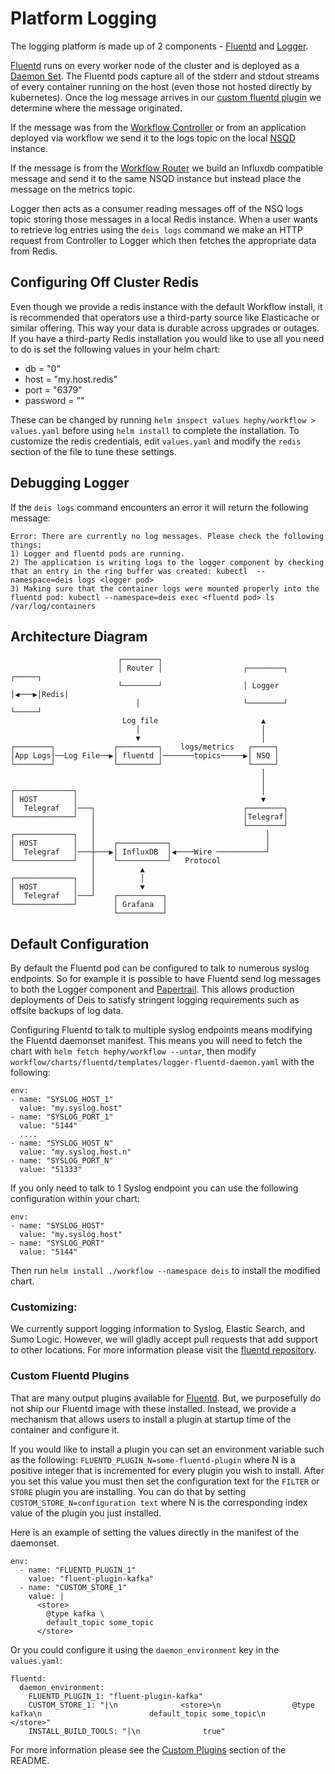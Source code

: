# Platform Logging

The logging platform is made up of 2 components - [Fluentd](https://github.com/teamhephy/fluentd) and [Logger](https://github.com/teamhephy/logger).

[Fluentd](https://github.com/teamhephy/fluentd) runs on every worker node of the cluster and is deployed as a [Daemon Set](http://kubernetes.io/v1.1/docs/admin/daemons.html). The Fluentd pods capture all of the stderr and stdout streams of every container running on the host (even those not hosted directly by kubernetes). Once the log message arrives in our [custom fluentd plugin](https://github.com/teamhephy/fluentd/tree/master/rootfs/opt/fluentd/deis-output) we determine where the message originated.

If the message was from the [Workflow Controller](https://github.com/teamhephy/controller) or from an application deployed via workflow we send it to the logs topic on the local [NSQD](http://nsq.io) instance.

If the message is from the [Workflow Router](https://github.com/teamhephy/router) we build an Influxdb compatible message and send it to the same NSQD instance but instead place the message on the metrics topic.

Logger then acts as a consumer reading messages off of the NSQ logs topic storing those messages in a local Redis instance. When a user wants to retrieve log entries using the `deis logs` command we make an HTTP request from Controller to Logger which then fetches the appropriate data from Redis.

## Configuring Off Cluster Redis

Even though we provide a redis instance with the default Workflow install, it is recommended that operators use a third-party source like Elasticache or similar offering. This way your data is durable across upgrades or outages. If you have a third-party Redis installation you would like to use all you need to do is set the following values in your helm chart:

* db = "0"
* host = "my.host.redis"
* port = "6379"
* password = ""

These can be changed by running `helm inspect values hephy/workflow > values.yaml` before using
`helm install` to complete the installation. To customize the redis credentials, edit `values.yaml`
and modify the `redis` section of the file to tune these settings.

## Debugging Logger

If the `deis logs` command encounters an error it will return the following message:

```
Error: There are currently no log messages. Please check the following things:
1) Logger and fluentd pods are running.
2) The application is writing logs to the logger component by checking that an entry in the ring buffer was created: kubectl  --namespace=deis logs <logger pod>
3) Making sure that the container logs were mounted properly into the fluentd pod: kubectl --namespace=deis exec <fluentd pod> ls /var/log/containers
```

## Architecture Diagram

```
                        ┌────────┐                                        
                        │ Router │                  ┌────────┐     ┌─────┐
                        └────────┘                  │ Logger │◀───▶│Redis│
                            │                       └────────┘     └─────┘
                         Log file                       ▲                
                            │                           │                
                            ▼                           │                
┌────────┐             ┌─────────┐    logs/metrics   ┌─────┐             
│App Logs│──Log File──▶│ fluentd │───────topics─────▶│ NSQ │             
└────────┘             └─────────┘                   └─────┘             
                                                        │                
                                                        │                
┌─────────────┐                                         │                
│ HOST        │                                         ▼                
│  Telegraf   │───┐                                 ┌────────┐            
└─────────────┘   │                                 │Telegraf│            
                  │                                 └────────┘            
┌─────────────┐   │                                      │                
│ HOST        │   │    ┌───────────┐                     │                
│  Telegraf   │───┼───▶│ InfluxDB  │◀────Wire ───────────┘                
└─────────────┘   │    └───────────┘   Protocol                   
                  │          ▲                                    
┌─────────────┐   │          │                                    
│ HOST        │   │          ▼                                    
│  Telegraf   │───┘    ┌──────────┐                               
└─────────────┘        │ Grafana  │                               
                       └──────────┘                               
```

## Default Configuration

By default the Fluentd pod can be configured to talk to numerous syslog endpoints. So for example it is possible to have Fluentd send log messages to both the Logger component and [Papertrail](https://papertrailapp.com/). This allows production deployments of Deis to satisfy stringent logging requirements such as offsite backups of log data.

Configuring Fluentd to talk to multiple syslog endpoints means modifying the Fluentd daemonset
manifest. This means you will need to fetch the chart with `helm fetch hephy/workflow --untar`, then
modify `workflow/charts/fluentd/templates/logger-fluentd-daemon.yaml` with the following:

```
env:
- name: "SYSLOG_HOST_1"
  value: "my.syslog.host"
- name: "SYSLOG_PORT_1"
  value: "5144"
  ....
- name: "SYSLOG_HOST_N"
  value: "my.syslog.host.n"
- name: "SYSLOG_PORT_N"
  value: "51333"
```

If you only need to talk to 1 Syslog endpoint you can use the following configuration within your chart:

```
env:
- name: "SYSLOG_HOST"
  value: "my.syslog.host"
- name: "SYSLOG_PORT"
  value: "5144"
```

Then run `helm install ./workflow --namespace deis` to install the modified chart.

### Customizing:

We currently support logging information to Syslog, Elastic Search, and Sumo Logic. However, we will gladly accept pull requests that add support to other locations. For more information please visit the [fluentd repository](https://github.com/teamhephy/fluentd).


### Custom Fluentd Plugins

That are many output plugins available for [Fluentd](https://github.com/search?q=fluentd+output&ref=opensearch). But, we purposefully do not ship our Fluentd image with these installed. Instead, we provide a mechanism that allows users to install a plugin at startup time of the container and configure it. 

If you would like to install a plugin you can set an environment variable such as the following: `FLUENTD_PLUGIN_N=some-fluentd-plugin` where N is a positive integer that is incremented for every plugin you wish to install. After you set this value you must then set the configuration text for the `FILTER` or `STORE` plugin you are installing. You can do that by setting `CUSTOM_STORE_N=configuration text` where N is the corresponding index value of the plugin you just installed.

Here is an example of setting the values directly in the manifest of the daemonset. 

```
env:
  - name: "FLUENTD_PLUGIN_1"
    value: "fluent-plugin-kafka"
  - name: "CUSTOM_STORE_1"
    value: |
      <store>
        @type kafka \
        default_topic some_topic
      </store>
```

Or you could configure it using the `daemon_environment` key in the `values.yaml`:

```
fluentd:
  daemon_environment:
    FLUENTD_PLUGIN_1: "fluent-plugin-kafka"
    CUSTOM_STORE_1: "|\n              <store>\n                @type kafka\n                        default_topic some_topic\n                        </store>"
    INSTALL_BUILD_TOOLS: "|\n              true"
```

For more information please see the [Custom Plugins](https://github.com/teamhephy/fluentd#custom-plugins) section of the README.
